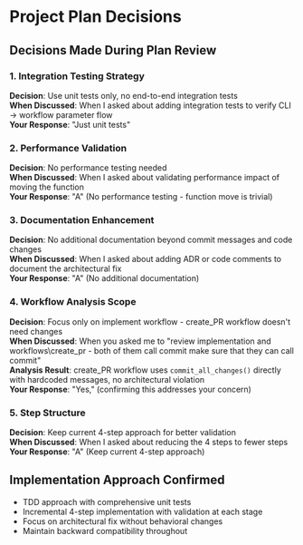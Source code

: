 # Project Plan Decisions

## Decisions Made During Plan Review

### 1. Integration Testing Strategy
**Decision**: Use unit tests only, no end-to-end integration tests  
**When Discussed**: When I asked about adding integration tests to verify CLI → workflow parameter flow  
**Your Response**: "Just unit tests"

### 2. Performance Validation
**Decision**: No performance testing needed  
**When Discussed**: When I asked about validating performance impact of moving the function  
**Your Response**: "A" (No performance testing - function move is trivial)

### 3. Documentation Enhancement
**Decision**: No additional documentation beyond commit messages and code changes  
**When Discussed**: When I asked about adding ADR or code comments to document the architectural fix  
**Your Response**: "A" (No additional documentation)

### 4. Workflow Analysis Scope
**Decision**: Focus only on implement workflow - create_PR workflow doesn't need changes  
**When Discussed**: When you asked me to "review implementation and workflows\create_pr - both of them call commit make sure that they can call commit"  
**Analysis Result**: create_PR workflow uses `commit_all_changes()` directly with hardcoded messages, no architectural violation  
**Your Response**: "Yes," (confirming this addresses your concern)

### 5. Step Structure
**Decision**: Keep current 4-step approach for better validation  
**When Discussed**: When I asked about reducing the 4 steps to fewer steps  
**Your Response**: "A" (Keep current 4-step approach)

## Implementation Approach Confirmed
- TDD approach with comprehensive unit tests
- Incremental 4-step implementation with validation at each stage
- Focus on architectural fix without behavioral changes
- Maintain backward compatibility throughout
